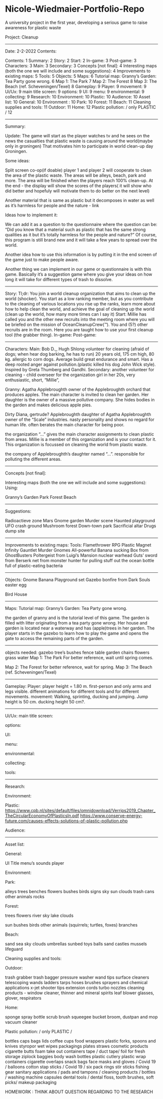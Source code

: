 # Nicole-Wiedmaier-Portfolio-Repo
A university project in the first year, developing a serious game to raise awareness for plastic waste

Project: Cleanup 





















*******************************************************************************
Date: 2-2-2022
Contents:

Contents:	1
Summary:	2
Story:	2
Start:	2
In-game:	3
Post-game:	3
Characters:	3
Main:	3
Secondary:	3
Concepts [not final]:	4
Interesting maps (both the one we will include and some suggestions):	4
Improvements to existing maps:	5
Tools:	5
Objects:	5
Maps:	6
Tutorial map: Granny’s Garden: Tea Party gone wrong.	6
Map 1: The Park	7
Map 2: The Forest	8
Map 3: The Beach (ref. Scheveningen/Texel)	8
Gameplay:	9
Player:	9
movement:	9
Ui/Ux:	9
main title screen:	9
options:	9
UI:	9
menu:	9
environmental:	9
collecting:	9
Research:	10
Environment:	10
Plastic:	10
Audience:	10
Asset list:	10
General:	10
Environment :	10
Park:	10
Forest:	11
Beach:	11
Cleaning supplies and tools:	11
Outdoor:	11
Home:	12
Plastic pollution: / only PLASTIC /	12


*******************************************************************************

Summary:

Update: 
The game will start as the player watches tv and he sees on the news the casualties that plastic waste is causing around the world(maybe only in groningen) That motivates him to participate in world clean-up day Groningen. 

Some ideas: 

Split screen co-op(if doable) player 1 and player 2 will cooperate to clean the area of the plastic waste. The areas will be alleys, beach, park and more. The area  will be finished when the players reach 100% clean-up. At the end - the display will show the scores of the players( it will show who did better and hopefuly will motivate them to do better on the next level)





Another material that is same as plastic but it decomposes in water as well as it’s harmless for people and the nature - link

Ideas how to implement it:

We can add it as a question to the questionnaire where the question can be: “Did you know that a material such as plastic that has the same strong qualities as it but it’s totally harmless for the people and nature?” 
Of course, this program is still brand new and it will take a few years to spread over the world.

Another idea how to use this information is by putting it in the end screen of the game just to make people aware.


Another thing we can implement in our game or questionnaire is with this game.
Basically it’s a suggestion game where you give your ideas on how long it will take for different types of trash to dissolve.

*******************************************************************************

Story: 
Tl;dr: You join a world cleanup organization that aims to clean up the world (shocker). You start as a low ranking member, but as you contribute to the cleaning of various locations you rise up the ranks, learn more about how to help clean the world, and achieve the goal of cleaning up the world (clean up the world, how many more times can I say it)
Start: 
Millie has called you and the other new recruits into the meeting room where you will be briefed on the mission of OceanCleanupCrew(™). You and (5?) other recruits are in the room. Here you are taught how to use your first cleanup tool (the grabber thing). 
In-game:
Post-game:






*******************************************************************************



Characters:
Main: 
Bob D.,, Hugh Shlong
volunteer for cleaning (afraid of dogs; when hear dog barking, he has to run)
20 years old, 175 cm high, 80 kg. allergic to corn dogs. Average build great endurance and smart. 
Has a deep rooted anger against pollution.(plastic killed his dog John Wick style).
Inspired by Greta Thumberg and Gandhi.
Secondary: 
another volunteer for cleaning - child
overseer for the organization girl in her 20s, very enthusiastic, short, “Millie”, 




Granny: Agatha Applebroughth owner of the Applebroughth orchard that produces apples. The main character is invited to clean her garden. Her daughter is the owner of a massive pollutive company. She hides bodies in the garden and makes delicious apple pies. 

Dirty Diana, gertrude?   Applebroughth daughter of Agatha Applebroughth owner of the “Scale” industries. nasty personality and shows no regard for human life. often berates the main character for being poor. 


the organization “...” gives the main character assignments to clean plastic from areas. Millie is a member of this organization and  is your contact for it. This organization is focussed on cleaning the world from plastic waste. 

the company of Applebroughth’s daughter named “...”. responsible for polluting the different areas. 





*******************************************************************************



Concepts [not final]:

Interesting maps (both the one we will include and some suggestions):
Using:

Granny’s Garden
Park
Forest
Beach

*******************************************************************************

Suggestions:

Radioactieve zone
Mars
Gnome garden
Murder scene
Haunted playground
UFO crash ground
Mushroom forest
Down-town park
Sacrificial altar
Drugs dump site

*******************************************************************************

Improvements to existing maps:
Tools:
Flamethrower
RPG
Plastic Magnet
Infinity Gauntlet
Murder Gnomes
All-powerful Banana
sucking Box from GhostBusters
Poltergeist from Luigi’s Mansion
nuclear warhead
Guts’ sword from Berserk 
net from monster hunter for pulling stuff out the ocean
bottle full of plastic-eating bacteria


*******************************************************************************


Objects:
Gnome
Banana
Playground set
Gazebo 
bonfire from Dark Souls easter egg

Bird House

*******************************************************************************

Maps:
Tutorial map: Granny’s Garden: Tea Party gone wrong.


the garden of granny and is the tutorial level of this game. 
The garden is filled with litter originating from a tea party gone wrong. 
Her house and garden is located near a waterway and has (apple)trees in her garden. 
The player starts in the gazebo to learn how to play the game and opens the gate to access the remaining parts of the garden. 


*******************************************************************************


objects needed: 
gazebo
tree’s
bushes
fence
table
garden chairs
flowers
grass
water
Map 1: The Park
For better reference, wait until spring comes.

Map 2: The Forest
for better reference, wait for spring.
Map 3: The Beach (ref. Scheveningen/Texel)

*******************************************************************************

Gameplay: 
Player: 
player height = 1.80 m. 
first-person and only arms and legs visible.
different animations for different tools and for different movements.
movement:
Walking, sprinting, ducking and jumping. Jump height is 50 cm. ducking height 50 cm?. 

*******************************************************************************

Ui/Ux:
main title screen:

options:

UI:

menu:

environmental:

collecting:

tools:

*******************************************************************************

Research:

Environment:

Plastic:  
https://www.cpb.nl/sites/default/files/omnidownload/Verrips2019_Chapter_TheCircularEconomyOfPlasticsIn.pdf
https://www.conserve-energy-future.com/causes-effects-solutions-of-plastic-pollution.php 

Audience: 

*******************************************************************************

Asset list:

General:

UI
Title
menu’s
sounds
player

Environment:

Park:


alleys
trees
benches
flowers
bushes
birds
signs
sky
sun
clouds
trash cans
other animals
rocks


Forest:


trees
flowers
river
sky
lake
clouds

sun
bushes
birds
other animals (squirrels; turtles, foxes)
branches



Beach:


sand
sea
sky
clouds
umbrellas
sunbed
toys
balls
sand castles
mussels
lifeguard





Cleaning supplies and tools:

Outdoor:


trash grabber
trash bagger
pressure washer
wand
tips
surface cleaners
telescoping wands
ladders
tarps
hoses
brushes
sprayers and chemical applications
x-jet
shooter tips
extension cords 
turbo nozzles
cleaning products - window cleaner, thinner and mineral spirits
leaf blower
glasses, glover, respirators



Home:


sponge
spray bottle
scrub brush
squeegee
bucket
broom, dustpan and mop
vacuum cleaner


Plastic pollution: / only PLASTIC /



bottles
caps
bags
lids
coffee cups
food wrappers
plastic forks, spoons and knives
styropor
wet wipes
packagings
plates
straws
cosmetic products
cigarette butts
foam take out containers
tape / duct tape/
foil for fresh storage
ziplock baggies
body wash bottles
plastic cutlery
plastic wrap
containers
cigarette overlaps
snack bags
face masks and gloves / Covid 19 / 
balloons
cotton stap sticks / Covid 19 / 
six pack rings
stir sticks
fishing gear
sanitary applications / pads and tampons / 
cleaning products / bottles / 
washing machine capsules
dental tools / dental floss, tooth brushes, soft picks/
makeup packaging

HOMEWORK : THINK ABOUT QUESTION REGARDING TO THE RESEARCH

